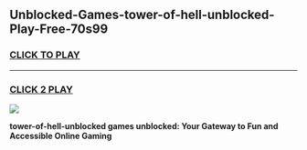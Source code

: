 
## Unblocked-Games-tower-of-hell-unblocked-Play-Free-70s99
<h3>
<a href="https://premium76.site?title=tower-of-hell-unblocked&ref=20M">CLICK TO PLAY</a></h3>
<hr>

<h3>
<a href="https://premium76.site?title=tower-of-hell-unblocked&ref=20M">CLICK 2 PLAY</a>
  
</h3>

<a href="https://premium76.site?title=tower-of-hell-unblocked&ref=19M"><img src="https://clearcache.store/games.png"></a>


**tower-of-hell-unblocked games unblocked: Your Gateway to Fun and Accessible Online Gaming**
